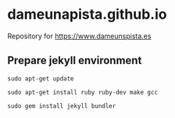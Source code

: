 # dameunapista.github.io

Repository for https://www.dameunspista.es

## Prepare jekyll environment

```
sudo apt-get update

sudo apt-get install ruby ruby-dev make gcc

sudo gem install jekyll bundler
```